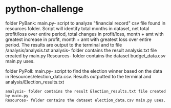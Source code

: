 # python-challenge
folder PyBank:
	main.py- script to analyze "financial record" csv file found in resources folder.  Script will identify total months in dataset, net total profit/loss over entire period, total changes in profit/loss, month + amt with greatest increase in profit, month + amt with greatest loss over entire period. The results are output to the terminal and to file /analysis/analysis.txt
	analysis- folder contains the result analysis.txt file created by main.py
	Resources- folder contains the dataset budget_data.csv main.py uses.

folder PyPoll:
	main.py- script to find the election winner based on the data in Resources/election_data.csv. Results outputted to the terminal and analysis/Election_results.txt

	analysis- folder contains the result Election_results.txt file created by main.py
	Resources- folder contains the dataset election_data.csv main.py uses.
